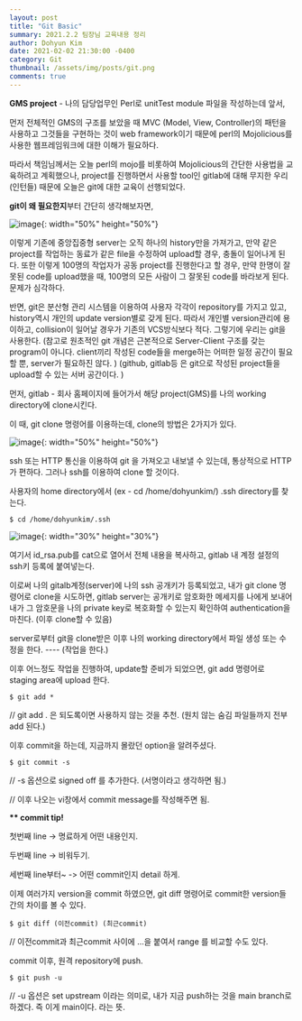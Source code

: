 ```yaml
---
layout: post
title: "Git Basic"
summary: 2021.2.2 팀장님 교육내용 정리
author: Dohyun Kim
date: 2021-02-02 21:30:00 -0400
category: Git
thumbnail: /assets/img/posts/git.png
comments: true
---
```



**GMS project** - 나의 담당업무인 Perl로 unitTest module 파일을 작성하는데 앞서,

먼저 전체적인 GMS의 구조를 보았을 때 MVC (Model, View, Controller)의 패턴을 사용하고 그것들을 구현하는 것이 web framework이기 때문에 perl의 Mojolicious를 사용한 웹프레임워크에 대한 이해가 필요하다. 

따라서 책임님께서는 오늘 perl의 mojo를 비롯하여 Mojolicious의 간단한 사용법을 교육하려고 계획했으나, project를 진행하면서 사용할 tool인 gitlab에 대해 무지한 우리(인턴들) 때문에 오늘은 git에 대한 교육이 선행되었다.

**git이 왜 필요한지**부터 간단히 생각해보자면,

![image](https://user-images.githubusercontent.com/72643027/109920544-c8101780-7cfd-11eb-9f57-90e4e73b3255.png){: width="50%" height="50%"}

이렇게 기존에 중앙집중형 server는 오직 하나의 history만을 가져가고, 만약 같은 project를 작업하는 동료가 같은 file을 수정하여 upload할 경우, 충돌이 일어나게 된다. 또한 이렇게 100명의 작업자가 공동 project를 진행한다고 할 경우, 만약 한명이 잘못된 code를 upload했을 때, 100명의 모든 사람이 그 잘못된 code를 바라보게 된다. 문제가 심각하다.

반면, git은 분산형 관리 시스템을 이용하여 사용자 각각이 repository를 가지고 있고, history역시 개인의 update version별로 갖게 된다. 따라서 개인별 version관리에 용이하고, collision이 일어날 경우가 기존의 VCS방식보다 적다. 그렇기에 우리는 git을 사용한다. (참고로 원초적인 git 개념은 근본적으로 Server-Client 구조를 갖는 program이 아니다. client끼리 작성된 code들을 merge하는 어떠한 일정 공간이 필요할 뿐, server가 필요하진 않다. ) (github, gitlab등 은 git으로 작성된 project들을 upload할 수 있는 서버 공간이다. )

먼저, gitlab - 회사 홈페이지에 들어가서 해당 project(GMS)를 나의 working directory에 clone시킨다.

이 때, git clone 명령어를 이용하는데, clone의 방법은 2가지가 있다.

![image](https://user-images.githubusercontent.com/72643027/109920573-d4947000-7cfd-11eb-8d65-dec62557eafc.png){: width="50%" height="50%"}


ssh 또는 HTTP 통신을 이용하여 git 을 가져오고 내보낼 수 있는데, 통상적으로 HTTP가 편하다. 그러나 ssh를 이용하여 clone 할 것이다.

사용자의 home directory에서 (ex - cd /home/dohyunkim/) .ssh directory를 찾는다.

```
$ cd /home/dohyunkim/.ssh
```

![image](https://user-images.githubusercontent.com/72643027/109920615-e544e600-7cfd-11eb-8cf8-148e1a95701d.png){: width="30%" height="30%"}


여기서 id\_rsa.pub를 cat으로 열어서 전체 내용을 복사하고, gitlab 내 계정 설정의 ssh키 등록에 붙여넣는다.

이로써 나의 gitalb계정(server)에 나의 ssh 공개키가 등록되었고, 내가 git clone 명령어로 clone을 시도하면, gitlab server는 공개키로 암호화한 메세지를 나에게 보내어 내가 그 암호문을 나의 private key로 복호화할 수 있는지 확인하여 authentication을 마친다. (이후 clone할 수 있음)

server로부터 git을 clone받은 이후 나의 working directory에서 파일 생성 또는 수정을 한다. ---- (작업을 한다.)

이후 어느정도 작업을 진행하여, update할 준비가 되었으면, git add 명령어로 staging area에 upload 한다.

```
$ git add *
```

// git add . 은 되도록이면 사용하지 않는 것을 추천. (원치 않는 숨김 파일들까지 전부 add 된다.)

이후 commit을 하는데, 지금까지 몰랐던 option을 알려주셨다.

```
$ git commit -s
```

// -s 옵션으로 signed off 를 추가한다. (서명이라고 생각하면 됨.)

// 이후 나오는 vi창에서 commit message를 작성해주면 됨.

**\*\* commit tip!**

첫번째 line -> 명료하게 어떤 내용인지.

두번째 line -> 비워두기.

세번째 line부터~ -> 어떤 commit인지 detail 하게.

이제 여러가지 version을 commit 하였으면, git diff 명령어로 commit한 version들 간의 차이를 볼 수 있다.

```
$ git diff (이전commit) (최근commit)
```

// 이전commit과 최근commit 사이에 ...을 붙여서 range 를 비교할 수도 있다.

commit 이후, 원격 repository에 push.

```
$ git push -u
```

// -u 옵션은 set upstream 이라는 의미로, 내가 지금 push하는 것을 main branch로 하겠다. 즉 이게 main이다. 라는 뜻.


